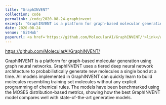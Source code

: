 ```yaml
---
title: "GraphINVENT"
collection: code
permalink: /code/2020-08-24-graphinvent
excerpt: 'GraphINVENT is a platform for graph-based molecular generation using graph neural networks.'
date: 2020-08-24
venue: 'GitHub'
paperurl: <a href='https://github.com/MolecularAI/GraphINVENT/'>link</a>
---
```


https://github.com/MolecularAI/GraphINVENT/

GraphINVENT is a platform for graph-based molecular generation using graph neural networks. GraphINVENT uses a tiered deep neural network architecture to probabilistically generate new molecules a single bond at a time. All models implemented in GraphINVENT can quickly learn to build molecules resembling training set molecules without any explicit programming of chemical rules. The models have been benchmarked using the MOSES distribution-based metrics, showing how the best GraphINVENT model compares well with state-of-the-art generative models.
